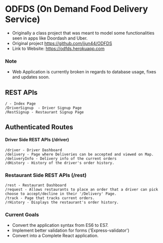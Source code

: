 # ODFDS (On Demand Food Delivery Service)

- Originally a class project that was meant to model some functionalities seen in apps like Doordash and Uber.
- Original project https://github.com/jjun44/ODFDS
- Link to Website: https://odfds.herokuapp.com


### Note

- Web Application is currently broken in regards to database usage, fixes and updates soon. 


## REST APIs

    / - Index Page
    /DriverSignup  - Driver Signup Page
    /RestSignup - Restaurant Signup Page

## Authenticated Routes

#### Driver Side REST APIs (/driver)

    /driver - Driver Dashboard
    /delivery - Page where Deliveries can be accepted and viewed on Map.
    /deliveryInfo - Delivery info of the current orders
    /dHistory - History of the driver's order history.

### Restaurant Side REST APIs (/rest)

    /rest - Restaurant Dashboard
    /request - Allows restaurants to place an order that a driver can pick choose to accept/decline in their '/Delivery' Page.
    /track - Page that tracks current orders.
    /rHistory - Displays the restaurant's order history.




### Current Goals

- Convert the application syntax from ES6 to ES7.
- Implement better validation for forms ('Express-validator')
- Convert into a Complete React application.
